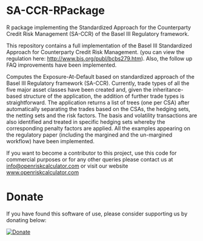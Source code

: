 # SA-CCR-RPackage
R package implementing the Standardized Approach for the Counterparty Credit Risk Management (SA-CCR) of the Basel III Regulatory framework.

This repository contains a full implementation of the Basel III Standardized Approach for Counterparty Credit Risk Management. (you can view the regulation here: http://www.bis.org/publ/bcbs279.htm). Also, the follow up FAQ improvements have been implemented.

Computes the Exposure-At-Default based on standardized approach
    of the Basel III Regulatory framework (SA-CCR). Currently, trade types of all
    the five major asset classes have been created and, given the inheritance-
    based structure of the application, the addition of further trade types
    is straightforward. The application returns a list of trees (one per CSA) after
    automatically separating the trades based on the CSAs, the hedging sets, the
    netting sets and the risk factors. The basis and volatility transactions are
    also identified and treated in specific hedging sets whereby the corresponding 
    penalty factors are applied. All the examples appearing on the
    regulatory paper (including the margined and the un-margined workflow) have been
    implemented.

If you want to become a contributor to this project, use this code for commercial purposes or for any other queries please contact us at info@openriskcalculator.com or visit our website www.openriskcalculator.com

# Donate 

If you have found this software of use, please consider supporting us by donating below:

[![Donate](https://img.shields.io/badge/Donate-PayPal-green.svg)](https://www.paypal.com/cgi-bin/webscr?cmd=_s-xclick&hosted_button_id=8HBDDB9MHXUTA)
